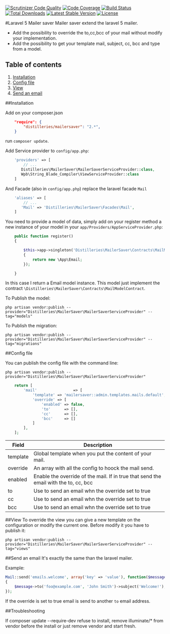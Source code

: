 [![Scrutinizer Code Quality](https://scrutinizer-ci.com/g/Distilleries/MailerSaver/badges/quality-score.png?b=master)](https://scrutinizer-ci.com/g/Distilleries/MailerSaver/?branch=master)
[![Code Coverage](https://scrutinizer-ci.com/g/Distilleries/MailerSaver/badges/coverage.png?b=master)](https://scrutinizer-ci.com/g/Distilleries/MailerSaver/?branch=master)
[![Build Status](https://travis-ci.org/Distilleries/MailerSaver.svg?branch=master)](https://travis-ci.org/Distilleries/MailerSaver)
[![Total Downloads](https://poser.pugx.org/distilleries/mailersaver/downloads)](https://packagist.org/packages/distilleries/mailersaver)
[![Latest Stable Version](https://poser.pugx.org/distilleries/mailersaver/version)](https://packagist.org/packages/distilleries/mailersaver)
[![License](https://img.shields.io/badge/license-MIT-brightgreen.svg?style=flat)](LICENSE)



#Laravel 5 Mailer saver
Mailer saver extend the laravel 5 mailer.

* Add the possibility to override the to,cc,bcc of your mail without modify your implementation.
* Add the possibility to get your template mail, subject, cc, bcc and type from a model.



## Table of contents
1. [Installation](#installation)
2. [Config file](#config-file)
3. [View](#view)
4. [Send an email](#send-an-email)


##Installation

Add on your composer.json

``` json
    "require": {
        "distilleries/mailersaver": "2.*",
    }
```

run `composer update`.

Add Service provider to `config/app.php`:

``` php
    'providers' => [
        // ...
       Distilleries\MailerSaver\MailerSaverServiceProvider::class,
       Wpb\String_Blade_Compiler\ViewServiceProvider::class
    ]
```

And Facade (also in `config/app.php`) replace the laravel facade `Mail`
   

``` php
    'aliases' => [
        // ...
       'Mail' => 'Distilleries\MailerSaver\Facades\Mail',
    ]
```

You need to provide a model of data, simply add on your register method a new instance of your model in your `app/Providers/AppServiceProvider.php`:

``` php
    public function register()
	{

		$this->app->singleton('Distilleries\MailerSaver\Contracts\MailModelContract', function ($app)
        {
            return new \App\Email;
        });

	}
```

In this case I return a Email model instance.
This model just implement the contract `\Distilleries\MailerSaver\Contracts\MailModelContract`.

To Publish the model:

```ssh
php artisan vendor:publish --provider="Distilleries\MailerSaver\MailerSaverServiceProvider" --tag="models"
```

To Publish the migration:

```ssh
php artisan vendor:publish --provider="Distilleries\MailerSaver\MailerSaverServiceProvider" --tag="migrations"
```


##Config file

You can publish the config file with the command line:

```ssh
php artisan vendor:publish --provider="Distilleries\MailerSaver\MailerSaverServiceProvider"
```


```php
    return [
        'mail'                => [
            'template' => 'mailersaver::admin.templates.mails.default',
            'override' => [
                'enabled' => false,
                'to'      => [],
                'cc'      => [],
                'bcc'     => []
            ]
        ],
    ];
```


Field | Description
----- | -----------
template | Global template when you put the content of your mail.
override | An array with all the config to hoock the mail send.
enabled | Enable the override of the mail. If in true that send the email with the to, cc, bcc
to | Use to send an email whn the override set to true
cc | Use to send an email whn the override set to true
bcc | Use to send an email whn the override set to true



##View
To override the view you can give a new template on the configuration or modify the current one.
Before modify it you have to publish it:

```ssh
php artisan vendor:publish --provider="Distilleries\MailerSaver\MailerSaverServiceProvider" --tag="views"
```


##Send an email
It's exactly the same than the laravel mailer.

Example:

```php
Mail::send('emails.welcome', array('key' => 'value'), function($message)
{
    $message->to('foo@example.com', 'John Smith')->subject('Welcome!');
});
```

If the override is set to true email is send to another `to` email address.

##Troubleshooting

If composer update --require-dev refuse to install, remove illuminate/* from vendor before the install or just remove vendor and start fresh.
